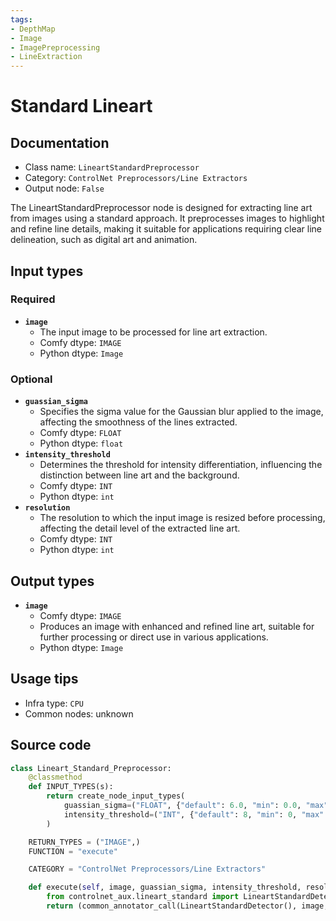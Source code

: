 ```yaml
---
tags:
- DepthMap
- Image
- ImagePreprocessing
- LineExtraction
---
```


# Standard Lineart
## Documentation
- Class name: `LineartStandardPreprocessor`
- Category: `ControlNet Preprocessors/Line Extractors`
- Output node: `False`

The LineartStandardPreprocessor node is designed for extracting line art from images using a standard approach. It preprocesses images to highlight and refine line details, making it suitable for applications requiring clear line delineation, such as digital art and animation.
## Input types
### Required
- **`image`**
    - The input image to be processed for line art extraction.
    - Comfy dtype: `IMAGE`
    - Python dtype: `Image`
### Optional
- **`guassian_sigma`**
    - Specifies the sigma value for the Gaussian blur applied to the image, affecting the smoothness of the lines extracted.
    - Comfy dtype: `FLOAT`
    - Python dtype: `float`
- **`intensity_threshold`**
    - Determines the threshold for intensity differentiation, influencing the distinction between line art and the background.
    - Comfy dtype: `INT`
    - Python dtype: `int`
- **`resolution`**
    - The resolution to which the input image is resized before processing, affecting the detail level of the extracted line art.
    - Comfy dtype: `INT`
    - Python dtype: `int`
## Output types
- **`image`**
    - Comfy dtype: `IMAGE`
    - Produces an image with enhanced and refined line art, suitable for further processing or direct use in various applications.
    - Python dtype: `Image`
## Usage tips
- Infra type: `CPU`
- Common nodes: unknown


## Source code
```python
class Lineart_Standard_Preprocessor:
    @classmethod
    def INPUT_TYPES(s):
        return create_node_input_types(
            guassian_sigma=("FLOAT", {"default": 6.0, "min": 0.0, "max": 100.0}),
            intensity_threshold=("INT", {"default": 8, "min": 0, "max": 16})
        )

    RETURN_TYPES = ("IMAGE",)
    FUNCTION = "execute"

    CATEGORY = "ControlNet Preprocessors/Line Extractors"

    def execute(self, image, guassian_sigma, intensity_threshold, resolution=512, **kwargs):
        from controlnet_aux.lineart_standard import LineartStandardDetector
        return (common_annotator_call(LineartStandardDetector(), image, guassian_sigma=guassian_sigma, intensity_threshold=intensity_threshold, resolution=resolution), )

```
